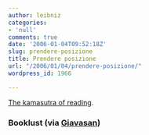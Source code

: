 ```yaml
---
author: leibniz
categories:
- 'null'
comments: true
date: '2006-01-04T09:52:18Z'
slug: prendere-posizione
title: Prendere posizione
url: "/2006/01/04/prendere-posizione/"
wordpress_id: 1966

---
```

[The kamasutra of reading](http://storms.typepad.com/booklust/2005/01/reading_is_sexy.html).


### Booklust (via [Giavasan](http://giavasan.diludovico.it/))
